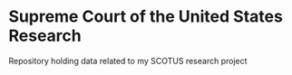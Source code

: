 # Supreme Court of the United States Research
Repository holding data related to my SCOTUS research project
